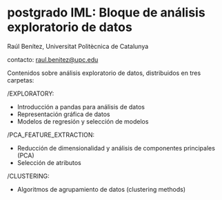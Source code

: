 # postgrado IML: Bloque de análisis exploratorio de datos

Raúl Benítez, Universitat Politècnica de Catalunya

contacto: raul.benitez@upc.edu

Contenidos sobre análisis exploratorio de datos, distribuidos en tres carpetas:

/EXPLORATORY:
- Introducción a pandas para análisis de datos
- Representación gráfica de datos
- Modelos de regresión y selección de modelos

/PCA_FEATURE_EXTRACTION:
- Reducción de dimensionalidad y análisis de componentes principales (PCA)
- Selección de atributos

/CLUSTERING:
- Algoritmos de agrupamiento de datos (clustering methods)




